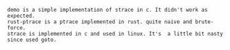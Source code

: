 	demo is a simple implementation of strace in c. It didn't work as expected. 
	rust-ptrace is a ptrace implemented in rust. quite naive and brute-force.
	strace is implemented in c and used in linux. It's  a little bit nasty since used goto.
